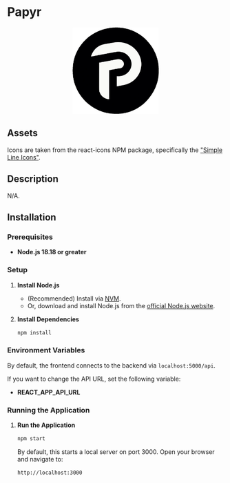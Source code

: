 # Papyr

<p align="center">
  <img src="assets/logo.png" width="200" height="200" />
</p>

## Assets

Icons are taken from the react-icons NPM package, specifically the ["Simple Line Icons"](https://react-icons.github.io/react-icons/icons/sl/).

## Description
N/A.

## Installation

### Prerequisites
- **Node.js 18.18 or greater**

### Setup
1. **Install Node.js**
   - (Recommended) Install via [NVM](https://github.com/nvm-sh/nvm). 
   - Or, download and install Node.js from the [official Node.js website](https://nodejs.org/).

2. **Install Dependencies**
   ```bash
   npm install
   ```

### Environment Variables

By default, the frontend connects to the backend via `localhost:5000/api`.

If you want to change the API URL, set the following variable:

- **REACT_APP_API_URL**

### Running the Application
1. **Run the Application**
   ```bash
   npm start
   ```

   By default, this starts a local server on port 3000. Open your browser and navigate to:
   ```bash
   http://localhost:3000
   ```
